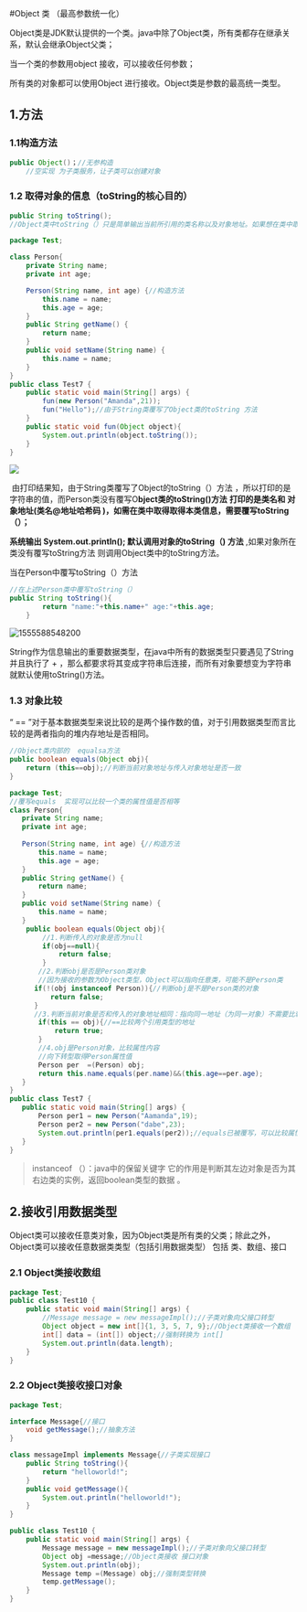 #Object 类 （最高参数统一化）

Object类是JDK默认提供的一个类。java中除了Object类，所有类都存在继承关系，默认会继承Object父类；

当一个类的参数用object 接收，可以接收任何参数；

所有类的对象都可以使用Object 进行接收。Object类是参数的最高统一类型。

## 1.方法

### 1.1构造方法

```java
public Object()；//无参构造
    //空实现 为子类服务，让子类可以创建对象
```

### 1.2 取得对象的信息（toString的核心目的）

```java
public String toString();
//Object类中toString（）只是简单输出当前所引用的类名称以及对象地址。如果想在类中取得本类属性信息，需要覆写toString（）；
```

```java
package Test;

class Person{
    private String name;
    private int age;

    Person(String name, int age) {//构造方法
        this.name = name;
        this.age = age;
    }
    public String getName() {
        return name;
    }
    public void setName(String name) {
        this.name = name;
    }
}
public class Test7 {
    public static void main(String[] args) {
        fun(new Person("Amanda",21));
        fun("Hello");//由于String类覆写了Object类的toString 方法 
    }
    public static void fun(Object object){
        System.out.println(object.toString());
    }
}
```

![](E:\javaclass\toString方法.png)

​        由打印结果知，由于String类覆写了Object的toString（）方法 ，所以打印的是字符串的值，而Person类没有覆写O**bject类的toString()方法**  **打印的是类名和 对象地址(类名@地址哈希码 )，如需在类中取得取得本类信息，需要覆写toString（）；**

**系统输出  System.out.println();  默认调用对象的toString（) 方法**  ,如果对象所在类没有覆写toString方法 则调用Object类中的toString方法。

当在Person中覆写toString（）方法

```java
//在上述Person类中覆写toString（）
public String toString(){
        return "name:"+this.name+" age:"+this.age;
    }
```

![1555588548200](E:\javaclass\普通类覆写toString类.png)



String作为信息输出的重要数据类型，在java中所有的数据类型只要遇见了String并且执行了 + ，那么都要求将其变成字符串后连接，而所有对象要想变为字符串就默认使用toString()方法。

### 1.3 对象比较

“ == ”对于基本数据类型来说比较的是两个操作数的值，对于引用数据类型而言比较的是两者指向的堆内存地址是否相同。

```java
//Object类内部的  equalsa方法
public boolean equals(Object obj){
    return (this==obj);//判断当前对象地址与传入对象地址是否一致
}
```

 ```java
package Test;
//覆写equals  实现可以比较一个类的属性值是否相等
class Person{
    private String name;
    private int age;
    
    Person(String name, int age) {//构造方法
        this.name = name;
        this.age = age;
    }
    public String getName() {
        return name;
    }
    public void setName(String name) {
        this.name = name;
    }
     public boolean equals(Object obj){
         //1.判断传入的对象是否为null
         if(obj==null){
             return false;
         }
        //2.判断obj是否是Person类对象
        //因为接收的参数为Object类型，Object可以指向任意类，可能不是Person类
       if(!(obj instanceof Person)){//判断obj是不是Person类的对象
           return false;
       }
       //3.判断当前对象是否和传入的对象地址相同：指向同一地址（为同一对象）不需要比较值
        if(this == obj){//==比较两个引用类型的地址
            return true;
        }
        //4.obj是Person对象，比较属性内容
        //向下转型取得Person属性值
        Person per  =(Person) obj;
        return this.name.equals(per.name)&&(this.age==per.age);
    }
}
public class Test7 {
    public static void main(String[] args) {
        Person per1 = new Person("Aamanda",19);
        Person per2 = new Person("dabe",23);
        System.out.println(per1.equals(per2));//equals已被覆写，可以比较属性值 
    }  
}

 ```

> instanceof  （）：java中的保留关键字  它的作用是判断其左边对象是否为其右边类的实例，返回boolean类型的数据 。

##  2.接收引用数据类型

Object类可以接收任意类对象，因为Object类是所有类的父类；除此之外，Object类可以接收任意数据类类型（包括引用数据类型） 包括 类、数组、接口 

### 2.1 Object类接收数组

```java
package Test;
public class Test10 {
    public static void main(String[] args) {
        //Message message = new messageImpl();//子类对象向父接口转型
        Object object = new int[]{1, 3, 5, 7, 9};//Object类接收一个数组
        int[] data = (int[]) object;//强制转换为 int[]
        System.out.println(data.length);
    }
}
```

### 2.2 Object类接收接口对象

```java
package Test;

interface Message{//接口
    void getMessage();//抽象方法
}

class messageImpl implements Message{//子类实现接口
    public String toString(){
        return "helloworld!";
    }
    public void getMessage(){
        System.out.println("helloworld!");
    }
}

public class Test10 {
    public static void main(String[] args) {
        Message message = new messageImpl();//子类对象向父接口转型
        Object obj =message;//Object类接收 接口对象
        System.out.println(obj);        
        Message temp =(Message) obj;//强制类型转换
        temp.getMessage();
    }
}
```

